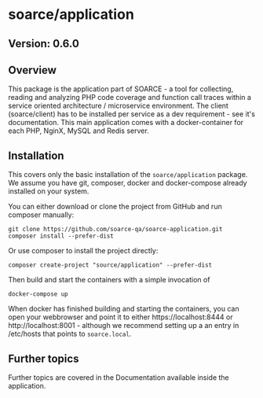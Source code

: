 # soarce/application

## Version: 0.6.0

## Overview

This package is the application part of SOARCE - a tool for collecting, reading and analyzing PHP code coverage
and function call traces within a service oriented architecture / microservice environment.
The client (soarce/client) has to be installed per service as a dev requirement - see it's documentation.
This main application comes with a docker-container for each PHP, NginX, MySQL and Redis server.

## Installation

This covers only the basic installation of the `soarce/application` package.
We assume you have git, composer, docker and docker-compose already installed on your system. 

You can either download or clone the project from GitHub and run composer manually:
```
git clone https://github.com/soarce-qa/soarce-application.git
composer install --prefer-dist
```

Or use composer to install the project directly:
```
composer create-project "source/application" --prefer-dist
```

Then build and start the containers with a simple invocation of
```
docker-compose up
```

When docker has finished building and starting the containers, you can open your webbrowser and point it to
either https://localhost:8444  or  http://localhost:8001 - although we recommend setting up a an entry
in /etc/hosts that points to `soarce.local`.

## Further topics

Further topics are covered in the Documentation available inside the application.
